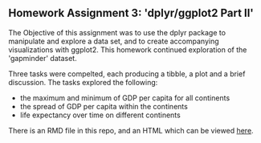 ## Homework Assignment 3: 'dplyr/ggplot2 Part II'

The Objective of this assignment was to use the dplyr package to manipulate and explore a data set, and to create accompanying visualizations with ggplot2. This homework continued exploration of the 'gapminder' dataset. 

Three tasks were compelted, each producing a tibble, a plot and a brief discussion. The tasks explored the following:

  * the maximum and minimum of GDP per capita for all continents
  * the spread of GDP per capita within the continents
  * life expectancy over time on different continents
  
  There is an RMD file in this repo, and an HTML which can be viewed [here](https://stat545-ubc-hw-2019-20.github.io/stat545-hw-HJMcSorley/hw03/hw03_HJM_dplyr-ggplot2-Part-II.html).
